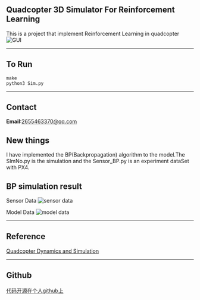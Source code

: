 ## Quadcopter 3D Simulator For Reinforcement Learning ##
This is a project that implement Reinforcement Learning in quadcopter
![GUI](https://img-blog.csdn.net/20180601091655295?watermark/2/text/aHR0cHM6Ly9ibG9nLmNzZG4ubmV0L3FxXzI4NzczMTgz/font/5a6L5L2T/fontsize/400/fill/I0JBQkFCMA==/dissolve/70)


----------
## To Run ##

```
make
python3 Sim.py
```


----------
## Contact ##
**Email**:2655463370@qq.com


## New things
I have implemented the BP(Backpropagation) algorithm to the model.The SImNo.py is the simulation and the Sensor_BP.py is an experiment dataSet with PX4.

## BP simulation result
Sensor Data
![sensor data](https://img-blog.csdnimg.cn/20181113105018471.png?x-oss-process=image/watermark,type_ZmFuZ3poZW5naGVpdGk,shadow_10,text_aHR0cHM6Ly9ibG9nLmNzZG4ubmV0L3FxXzI4NzczMTgz,size_16,color_FFFFFF,t_70)

Model Data
![model data](https://img-blog.csdnimg.cn/20181113105120249.png?x-oss-process=image/watermark,type_ZmFuZ3poZW5naGVpdGk,shadow_10,text_aHR0cHM6Ly9ibG9nLmNzZG4ubmV0L3FxXzI4NzczMTgz,size_16,color_FFFFFF,t_70)

----------
## Reference ##
[Quadcopter Dynamics and Simulation](http://andrew.gibiansky.com/blog/physics/quadcopter-dynamics/)


----------
## Github ##
[代码开源在个人github上](https://github.com/fangchen1993/RL-DRONE)

